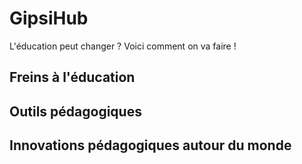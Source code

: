 # GipsiHub

L'éducation peut changer ? Voici comment on va faire !

## Freins à l'éducation 

## Outils pédagogiques 

## Innovations pédagogiques autour du monde 

